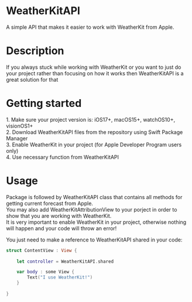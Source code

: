 # WeatherKitAPI
<p>A simple API that makes it easier to work with WeatherKit from Apple.</p>

# Description
<p>If you always stuck while working with WeatherKit or you want to just do your project rather than focusing on how it works then WeatherKitAPI is a great solution for that</p>

# Getting started
<p>
1. Make sure your project version is: iOS17+, macOS15+, watchOS10+, visionOS1+<br>
2. Download WeatherKitAPI files from the repository using Swift Package Manager<br>
3. Enable WeatherKit in your project (for Apple Developer Program users only)<br>
4. Use necessary function from WeatherKitAPI<br>
</p>

# Usage
<p>Package is followed by WeatherKitAPI class that contains all methods for getting current forecast from Apple.<br>
You may also add WeatherKitAttributionView to your porject in order to show that you are working with WeatherKit. <br>
It is very important to enable WeatherKit in your project, otherwise nothing will happen and your code will throw an error!
</p>

<p>You just need to make a reference to WeatherKitAPI shared in your code:</p>

```swift
struct ContentView : View {
    
    let controller = WeatherKitAPI.shared

    var body : some View {
        Text("I use WeatherKit!")
    }
    
}
```
